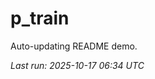 # p_train

Auto-updating README demo.

<!--START_SECTION:status-->
_Last run: 2025-10-17 06:34 UTC_
<!--END_SECTION:status-->














































































































































































































































































































































































































































































































































































































































































































































































































































































































































































































































































































































































































































































